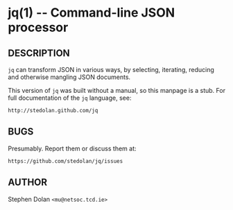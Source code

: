 jq(1) -- Command-line JSON processor
====================================

## DESCRIPTION

`jq` can transform JSON in various ways, by selecting, iterating,
reducing and otherwise mangling JSON documents. 

This version of `jq` was built without a manual, so this manpage is a
stub. For full documentation of the `jq` language, see:

    http://stedolan.github.com/jq
    
## BUGS

Presumably. Report them or discuss them at:

    https://github.com/stedolan/jq/issues

## AUTHOR

Stephen Dolan `<mu@netsoc.tcd.ie>`
